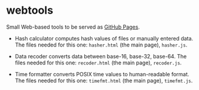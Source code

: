 # webtools

Small Web-based tools to be served as [GitHub Pages](https://ahtotruu.github.io/webtools/).

* Hash calculator computes hash values of files or manually entered data.
  The files needed for this one: `hasher.html` (the main page), `hasher.js`.

* Data recoder converts data between base-16, base-32, base-64.
  The files needed for this one: `recoder.html` (the main page), `recoder.js`.

* Time formatter converts POSIX time values to human-readable format.
  The files needed for this one: `timefmt.html` (the main page), `timefmt.js`.
